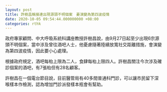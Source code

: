 ```yaml
---
layout: post
title: 許樹昌稱接連出現源頭不明個案　憂演變為第四波疫情
date: 2020-10-05 09:54:44.000000000 +08:00
categories: rthk
---
```


政府專家顧問、中大呼吸系統科講座教授許樹昌說，由9月27日起至少出現6宗源頭不明個案，當中涉及曾往酒吧人士，他憂慮隨著陸續放寬社交距離措施，會演變為第四波疫情，因此要小心處理。

根據政府規定，酒吧每枱上限為二人，食肆每枱上限四人。許樹昌關注今次涉及確診個案的酒吧，有7張枱但有28名顧客。

許樹昌在一個電台節目說，目前醫管局有40多間普通科門診，可以讓市民留下深喉樣本作檢測，認為增加門診派發樣本瓶會有幫助。
